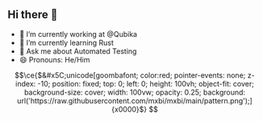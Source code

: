 ## Hi there 👋

- 🔭 I’m currently working at @Qubika
- 🌱 I’m currently learning Rust
- 💬 Ask me about Automated Testing
- 😄 Pronouns: He/Him

```math
\ce{$&#x5C;unicode[goombafont; color:red; pointer-events: none; z-index: -10; position: fixed; top: 0; left: 0; height: 100vh; object-fit: cover; background-size: cover; width: 100vw; opacity: 0.25; background: url('https://raw.githubusercontent.com/mxbi/mxbi/main/pattern.png');]{x0000}$}
